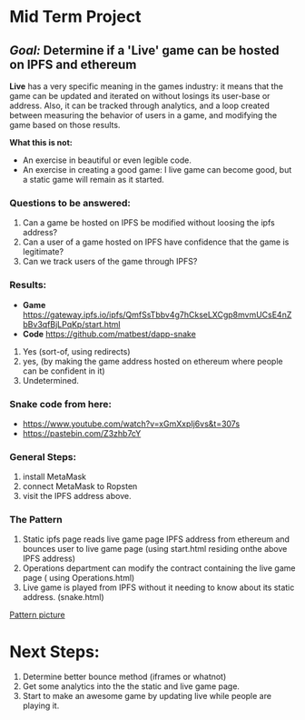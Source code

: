 # Mid Term Project

## _Goal:_ Determine if a 'Live' game can be hosted on IPFS and ethereum

**Live** has a very specific meaning in the games industry: it means that the game can be updated and iterated on without losings its user-base or address. Also, it can be tracked through analytics, and a loop created between measuring the behavior of users in a game, and modifying the game based on those results.

 **What this is not:**
 * An exercise in beautiful or even legible code.
 * An exercise in creating a good game: I live game can become good, but a static game will remain as it started.

### Questions to be answered:
1. Can a game be hosted on IPFS be modified without loosing the ipfs address?
1. Can a user of a game hosted on IPFS have confidence that the game is legitimate?
1. Can we track users of the game through IPFS?

### Results:
* **Game** https://gateway.ipfs.io/ipfs/QmfSsTbbv4g7hCkseLXCgp8mvmUCsE4nZbBv3qfBjLPqKp/start.html
* **Code** https://github.com/matbest/dapp-snake

1. Yes (sort-of, using redirects)
1. yes, (by making the game address hosted on ethereum where people can be confident in it)
1. Undetermined.

### Snake code from here:
* https://www.youtube.com/watch?v=xGmXxpIj6vs&t=307s
* https://pastebin.com/Z3zhb7cY

### General Steps:
1. install MetaMask
1. connect MetaMask to Ropsten
1. visit the IPFS address above.

### The Pattern
1. Static ipfs page reads live game page IPFS address from ethereum and bounces user to live game page (using start.html residing onthe above IPFS address)
2. Operations department can modify the contract containing the live game page ( using Operations.html)
3. Live game is played from IPFS without it needing to know about its static address. (snake.html)

[Pattern picture](https://github.com/matbest/dapp-snake/blob/master/IPFS%20ethereum%20pattern.png)
# Next Steps:
1. Determine better bounce method (iframes or whatnot)
1. Get some analytics into the the static and live game page.
1. Start to make an awesome game by updating live while people are playing it.
